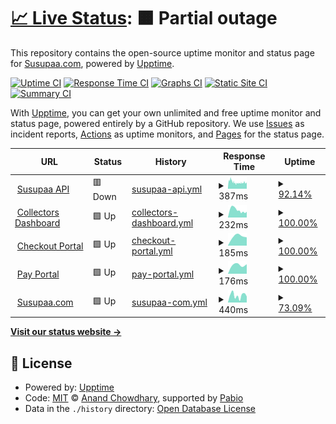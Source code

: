 # [📈 Live Status](https://susupaa.github.io/susupaa-uptime): <!--live status--> **🟧 Partial outage**

This repository contains the open-source uptime monitor and status page for [Susupaa.com](https://susupaa.com), powered by [Upptime](https://github.com/upptime/upptime).

[![Uptime CI](https://github.com/susupaa/susupaa-uptime/workflows/Uptime%20CI/badge.svg)](https://github.com/susupaa/susupaa-uptime/actions?query=workflow%3A%22Uptime+CI%22)
[![Response Time CI](https://github.com/susupaa/susupaa-uptime/workflows/Response%20Time%20CI/badge.svg)](https://github.com/susupaa/susupaa-uptime/actions?query=workflow%3A%22Response+Time+CI%22)
[![Graphs CI](https://github.com/susupaa/susupaa-uptime/workflows/Graphs%20CI/badge.svg)](https://github.com/susupaa/susupaa-uptime/actions?query=workflow%3A%22Graphs+CI%22)
[![Static Site CI](https://github.com/susupaa/susupaa-uptime/workflows/Static%20Site%20CI/badge.svg)](https://github.com/susupaa/susupaa-uptime/actions?query=workflow%3A%22Static+Site+CI%22)
[![Summary CI](https://github.com/susupaa/susupaa-uptime/workflows/Summary%20CI/badge.svg)](https://github.com/susupaa/susupaa-uptime/actions?query=workflow%3A%22Summary+CI%22)

With [Upptime](https://upptime.js.org), you can get your own unlimited and free uptime monitor and status page, powered entirely by a GitHub repository. We use [Issues](https://github.com/susupaa/susupaa-uptime/issues) as incident reports, [Actions](https://github.com/susupaa/susupaa-uptime/actions) as uptime monitors, and [Pages](https://susupaa.github.io/susupaa-uptime) for the status page.

<!--start: status pages-->
<!-- This summary is generated by Upptime (https://github.com/upptime/upptime) -->
<!-- Do not edit this manually, your changes will be overwritten -->
<!-- prettier-ignore -->
| URL | Status | History | Response Time | Uptime |
| --- | ------ | ------- | ------------- | ------ |
| <img alt="" src="https://icons.duckduckgo.com/ip3/api.susupaa.com.ico" height="13"> [Susupaa API](https://api.susupaa.com/health) | 🟥 Down | [susupaa-api.yml](https://github.com/susupaa/susupaa-uptime/commits/HEAD/history/susupaa-api.yml) | <details><summary><img alt="Response time graph" src="./graphs/susupaa-api/response-time-week.png" height="20"> 387ms</summary><br><a href="https://status.susupaa.com/history/susupaa-api"><img alt="Response time 395" src="https://img.shields.io/endpoint?url=https%3A%2F%2Fraw.githubusercontent.com%2Fsusupaa%2Fsusupaa-uptime%2FHEAD%2Fapi%2Fsusupaa-api%2Fresponse-time.json"></a><br><a href="https://status.susupaa.com/history/susupaa-api"><img alt="24-hour response time 340" src="https://img.shields.io/endpoint?url=https%3A%2F%2Fraw.githubusercontent.com%2Fsusupaa%2Fsusupaa-uptime%2FHEAD%2Fapi%2Fsusupaa-api%2Fresponse-time-day.json"></a><br><a href="https://status.susupaa.com/history/susupaa-api"><img alt="7-day response time 387" src="https://img.shields.io/endpoint?url=https%3A%2F%2Fraw.githubusercontent.com%2Fsusupaa%2Fsusupaa-uptime%2FHEAD%2Fapi%2Fsusupaa-api%2Fresponse-time-week.json"></a><br><a href="https://status.susupaa.com/history/susupaa-api"><img alt="30-day response time 395" src="https://img.shields.io/endpoint?url=https%3A%2F%2Fraw.githubusercontent.com%2Fsusupaa%2Fsusupaa-uptime%2FHEAD%2Fapi%2Fsusupaa-api%2Fresponse-time-month.json"></a><br><a href="https://status.susupaa.com/history/susupaa-api"><img alt="1-year response time 395" src="https://img.shields.io/endpoint?url=https%3A%2F%2Fraw.githubusercontent.com%2Fsusupaa%2Fsusupaa-uptime%2FHEAD%2Fapi%2Fsusupaa-api%2Fresponse-time-year.json"></a></details> | <details><summary><a href="https://status.susupaa.com/history/susupaa-api">92.14%</a></summary><a href="https://status.susupaa.com/history/susupaa-api"><img alt="All-time uptime 92.45%" src="https://img.shields.io/endpoint?url=https%3A%2F%2Fraw.githubusercontent.com%2Fsusupaa%2Fsusupaa-uptime%2FHEAD%2Fapi%2Fsusupaa-api%2Fuptime.json"></a><br><a href="https://status.susupaa.com/history/susupaa-api"><img alt="24-hour uptime 100.00%" src="https://img.shields.io/endpoint?url=https%3A%2F%2Fraw.githubusercontent.com%2Fsusupaa%2Fsusupaa-uptime%2FHEAD%2Fapi%2Fsusupaa-api%2Fuptime-day.json"></a><br><a href="https://status.susupaa.com/history/susupaa-api"><img alt="7-day uptime 92.14%" src="https://img.shields.io/endpoint?url=https%3A%2F%2Fraw.githubusercontent.com%2Fsusupaa%2Fsusupaa-uptime%2FHEAD%2Fapi%2Fsusupaa-api%2Fuptime-week.json"></a><br><a href="https://status.susupaa.com/history/susupaa-api"><img alt="30-day uptime 92.45%" src="https://img.shields.io/endpoint?url=https%3A%2F%2Fraw.githubusercontent.com%2Fsusupaa%2Fsusupaa-uptime%2FHEAD%2Fapi%2Fsusupaa-api%2Fuptime-month.json"></a><br><a href="https://status.susupaa.com/history/susupaa-api"><img alt="1-year uptime 92.45%" src="https://img.shields.io/endpoint?url=https%3A%2F%2Fraw.githubusercontent.com%2Fsusupaa%2Fsusupaa-uptime%2FHEAD%2Fapi%2Fsusupaa-api%2Fuptime-year.json"></a></details>
| <img alt="" src="https://icons.duckduckgo.com/ip3/app.susupaa.com.ico" height="13"> [Collectors Dashboard](https://app.susupaa.com) | 🟩 Up | [collectors-dashboard.yml](https://github.com/susupaa/susupaa-uptime/commits/HEAD/history/collectors-dashboard.yml) | <details><summary><img alt="Response time graph" src="./graphs/collectors-dashboard/response-time-week.png" height="20"> 232ms</summary><br><a href="https://status.susupaa.com/history/collectors-dashboard"><img alt="Response time 245" src="https://img.shields.io/endpoint?url=https%3A%2F%2Fraw.githubusercontent.com%2Fsusupaa%2Fsusupaa-uptime%2FHEAD%2Fapi%2Fcollectors-dashboard%2Fresponse-time.json"></a><br><a href="https://status.susupaa.com/history/collectors-dashboard"><img alt="24-hour response time 178" src="https://img.shields.io/endpoint?url=https%3A%2F%2Fraw.githubusercontent.com%2Fsusupaa%2Fsusupaa-uptime%2FHEAD%2Fapi%2Fcollectors-dashboard%2Fresponse-time-day.json"></a><br><a href="https://status.susupaa.com/history/collectors-dashboard"><img alt="7-day response time 232" src="https://img.shields.io/endpoint?url=https%3A%2F%2Fraw.githubusercontent.com%2Fsusupaa%2Fsusupaa-uptime%2FHEAD%2Fapi%2Fcollectors-dashboard%2Fresponse-time-week.json"></a><br><a href="https://status.susupaa.com/history/collectors-dashboard"><img alt="30-day response time 245" src="https://img.shields.io/endpoint?url=https%3A%2F%2Fraw.githubusercontent.com%2Fsusupaa%2Fsusupaa-uptime%2FHEAD%2Fapi%2Fcollectors-dashboard%2Fresponse-time-month.json"></a><br><a href="https://status.susupaa.com/history/collectors-dashboard"><img alt="1-year response time 245" src="https://img.shields.io/endpoint?url=https%3A%2F%2Fraw.githubusercontent.com%2Fsusupaa%2Fsusupaa-uptime%2FHEAD%2Fapi%2Fcollectors-dashboard%2Fresponse-time-year.json"></a></details> | <details><summary><a href="https://status.susupaa.com/history/collectors-dashboard">100.00%</a></summary><a href="https://status.susupaa.com/history/collectors-dashboard"><img alt="All-time uptime 100.00%" src="https://img.shields.io/endpoint?url=https%3A%2F%2Fraw.githubusercontent.com%2Fsusupaa%2Fsusupaa-uptime%2FHEAD%2Fapi%2Fcollectors-dashboard%2Fuptime.json"></a><br><a href="https://status.susupaa.com/history/collectors-dashboard"><img alt="24-hour uptime 100.00%" src="https://img.shields.io/endpoint?url=https%3A%2F%2Fraw.githubusercontent.com%2Fsusupaa%2Fsusupaa-uptime%2FHEAD%2Fapi%2Fcollectors-dashboard%2Fuptime-day.json"></a><br><a href="https://status.susupaa.com/history/collectors-dashboard"><img alt="7-day uptime 100.00%" src="https://img.shields.io/endpoint?url=https%3A%2F%2Fraw.githubusercontent.com%2Fsusupaa%2Fsusupaa-uptime%2FHEAD%2Fapi%2Fcollectors-dashboard%2Fuptime-week.json"></a><br><a href="https://status.susupaa.com/history/collectors-dashboard"><img alt="30-day uptime 100.00%" src="https://img.shields.io/endpoint?url=https%3A%2F%2Fraw.githubusercontent.com%2Fsusupaa%2Fsusupaa-uptime%2FHEAD%2Fapi%2Fcollectors-dashboard%2Fuptime-month.json"></a><br><a href="https://status.susupaa.com/history/collectors-dashboard"><img alt="1-year uptime 100.00%" src="https://img.shields.io/endpoint?url=https%3A%2F%2Fraw.githubusercontent.com%2Fsusupaa%2Fsusupaa-uptime%2FHEAD%2Fapi%2Fcollectors-dashboard%2Fuptime-year.json"></a></details>
| <img alt="" src="https://icons.duckduckgo.com/ip3/checkout.susupaa.com.ico" height="13"> [Checkout Portal](https://checkout.susupaa.com) | 🟩 Up | [checkout-portal.yml](https://github.com/susupaa/susupaa-uptime/commits/HEAD/history/checkout-portal.yml) | <details><summary><img alt="Response time graph" src="./graphs/checkout-portal/response-time-week.png" height="20"> 185ms</summary><br><a href="https://status.susupaa.com/history/checkout-portal"><img alt="Response time 185" src="https://img.shields.io/endpoint?url=https%3A%2F%2Fraw.githubusercontent.com%2Fsusupaa%2Fsusupaa-uptime%2FHEAD%2Fapi%2Fcheckout-portal%2Fresponse-time.json"></a><br><a href="https://status.susupaa.com/history/checkout-portal"><img alt="24-hour response time 162" src="https://img.shields.io/endpoint?url=https%3A%2F%2Fraw.githubusercontent.com%2Fsusupaa%2Fsusupaa-uptime%2FHEAD%2Fapi%2Fcheckout-portal%2Fresponse-time-day.json"></a><br><a href="https://status.susupaa.com/history/checkout-portal"><img alt="7-day response time 185" src="https://img.shields.io/endpoint?url=https%3A%2F%2Fraw.githubusercontent.com%2Fsusupaa%2Fsusupaa-uptime%2FHEAD%2Fapi%2Fcheckout-portal%2Fresponse-time-week.json"></a><br><a href="https://status.susupaa.com/history/checkout-portal"><img alt="30-day response time 185" src="https://img.shields.io/endpoint?url=https%3A%2F%2Fraw.githubusercontent.com%2Fsusupaa%2Fsusupaa-uptime%2FHEAD%2Fapi%2Fcheckout-portal%2Fresponse-time-month.json"></a><br><a href="https://status.susupaa.com/history/checkout-portal"><img alt="1-year response time 185" src="https://img.shields.io/endpoint?url=https%3A%2F%2Fraw.githubusercontent.com%2Fsusupaa%2Fsusupaa-uptime%2FHEAD%2Fapi%2Fcheckout-portal%2Fresponse-time-year.json"></a></details> | <details><summary><a href="https://status.susupaa.com/history/checkout-portal">100.00%</a></summary><a href="https://status.susupaa.com/history/checkout-portal"><img alt="All-time uptime 100.00%" src="https://img.shields.io/endpoint?url=https%3A%2F%2Fraw.githubusercontent.com%2Fsusupaa%2Fsusupaa-uptime%2FHEAD%2Fapi%2Fcheckout-portal%2Fuptime.json"></a><br><a href="https://status.susupaa.com/history/checkout-portal"><img alt="24-hour uptime 100.00%" src="https://img.shields.io/endpoint?url=https%3A%2F%2Fraw.githubusercontent.com%2Fsusupaa%2Fsusupaa-uptime%2FHEAD%2Fapi%2Fcheckout-portal%2Fuptime-day.json"></a><br><a href="https://status.susupaa.com/history/checkout-portal"><img alt="7-day uptime 100.00%" src="https://img.shields.io/endpoint?url=https%3A%2F%2Fraw.githubusercontent.com%2Fsusupaa%2Fsusupaa-uptime%2FHEAD%2Fapi%2Fcheckout-portal%2Fuptime-week.json"></a><br><a href="https://status.susupaa.com/history/checkout-portal"><img alt="30-day uptime 100.00%" src="https://img.shields.io/endpoint?url=https%3A%2F%2Fraw.githubusercontent.com%2Fsusupaa%2Fsusupaa-uptime%2FHEAD%2Fapi%2Fcheckout-portal%2Fuptime-month.json"></a><br><a href="https://status.susupaa.com/history/checkout-portal"><img alt="1-year uptime 100.00%" src="https://img.shields.io/endpoint?url=https%3A%2F%2Fraw.githubusercontent.com%2Fsusupaa%2Fsusupaa-uptime%2FHEAD%2Fapi%2Fcheckout-portal%2Fuptime-year.json"></a></details>
| <img alt="" src="https://icons.duckduckgo.com/ip3/pay.susupaa.com.ico" height="13"> [Pay Portal](https://pay.susupaa.com) | 🟩 Up | [pay-portal.yml](https://github.com/susupaa/susupaa-uptime/commits/HEAD/history/pay-portal.yml) | <details><summary><img alt="Response time graph" src="./graphs/pay-portal/response-time-week.png" height="20"> 176ms</summary><br><a href="https://status.susupaa.com/history/pay-portal"><img alt="Response time 176" src="https://img.shields.io/endpoint?url=https%3A%2F%2Fraw.githubusercontent.com%2Fsusupaa%2Fsusupaa-uptime%2FHEAD%2Fapi%2Fpay-portal%2Fresponse-time.json"></a><br><a href="https://status.susupaa.com/history/pay-portal"><img alt="24-hour response time 187" src="https://img.shields.io/endpoint?url=https%3A%2F%2Fraw.githubusercontent.com%2Fsusupaa%2Fsusupaa-uptime%2FHEAD%2Fapi%2Fpay-portal%2Fresponse-time-day.json"></a><br><a href="https://status.susupaa.com/history/pay-portal"><img alt="7-day response time 176" src="https://img.shields.io/endpoint?url=https%3A%2F%2Fraw.githubusercontent.com%2Fsusupaa%2Fsusupaa-uptime%2FHEAD%2Fapi%2Fpay-portal%2Fresponse-time-week.json"></a><br><a href="https://status.susupaa.com/history/pay-portal"><img alt="30-day response time 176" src="https://img.shields.io/endpoint?url=https%3A%2F%2Fraw.githubusercontent.com%2Fsusupaa%2Fsusupaa-uptime%2FHEAD%2Fapi%2Fpay-portal%2Fresponse-time-month.json"></a><br><a href="https://status.susupaa.com/history/pay-portal"><img alt="1-year response time 176" src="https://img.shields.io/endpoint?url=https%3A%2F%2Fraw.githubusercontent.com%2Fsusupaa%2Fsusupaa-uptime%2FHEAD%2Fapi%2Fpay-portal%2Fresponse-time-year.json"></a></details> | <details><summary><a href="https://status.susupaa.com/history/pay-portal">100.00%</a></summary><a href="https://status.susupaa.com/history/pay-portal"><img alt="All-time uptime 100.00%" src="https://img.shields.io/endpoint?url=https%3A%2F%2Fraw.githubusercontent.com%2Fsusupaa%2Fsusupaa-uptime%2FHEAD%2Fapi%2Fpay-portal%2Fuptime.json"></a><br><a href="https://status.susupaa.com/history/pay-portal"><img alt="24-hour uptime 100.00%" src="https://img.shields.io/endpoint?url=https%3A%2F%2Fraw.githubusercontent.com%2Fsusupaa%2Fsusupaa-uptime%2FHEAD%2Fapi%2Fpay-portal%2Fuptime-day.json"></a><br><a href="https://status.susupaa.com/history/pay-portal"><img alt="7-day uptime 100.00%" src="https://img.shields.io/endpoint?url=https%3A%2F%2Fraw.githubusercontent.com%2Fsusupaa%2Fsusupaa-uptime%2FHEAD%2Fapi%2Fpay-portal%2Fuptime-week.json"></a><br><a href="https://status.susupaa.com/history/pay-portal"><img alt="30-day uptime 100.00%" src="https://img.shields.io/endpoint?url=https%3A%2F%2Fraw.githubusercontent.com%2Fsusupaa%2Fsusupaa-uptime%2FHEAD%2Fapi%2Fpay-portal%2Fuptime-month.json"></a><br><a href="https://status.susupaa.com/history/pay-portal"><img alt="1-year uptime 100.00%" src="https://img.shields.io/endpoint?url=https%3A%2F%2Fraw.githubusercontent.com%2Fsusupaa%2Fsusupaa-uptime%2FHEAD%2Fapi%2Fpay-portal%2Fuptime-year.json"></a></details>
| <img alt="" src="https://icons.duckduckgo.com/ip3/www.susupaa.com.ico" height="13"> [Susupaa.com](https://www.susupaa.com) | 🟩 Up | [susupaa-com.yml](https://github.com/susupaa/susupaa-uptime/commits/HEAD/history/susupaa-com.yml) | <details><summary><img alt="Response time graph" src="./graphs/susupaa-com/response-time-week.png" height="20"> 440ms</summary><br><a href="https://status.susupaa.com/history/susupaa-com"><img alt="Response time 440" src="https://img.shields.io/endpoint?url=https%3A%2F%2Fraw.githubusercontent.com%2Fsusupaa%2Fsusupaa-uptime%2FHEAD%2Fapi%2Fsusupaa-com%2Fresponse-time.json"></a><br><a href="https://status.susupaa.com/history/susupaa-com"><img alt="24-hour response time 374" src="https://img.shields.io/endpoint?url=https%3A%2F%2Fraw.githubusercontent.com%2Fsusupaa%2Fsusupaa-uptime%2FHEAD%2Fapi%2Fsusupaa-com%2Fresponse-time-day.json"></a><br><a href="https://status.susupaa.com/history/susupaa-com"><img alt="7-day response time 440" src="https://img.shields.io/endpoint?url=https%3A%2F%2Fraw.githubusercontent.com%2Fsusupaa%2Fsusupaa-uptime%2FHEAD%2Fapi%2Fsusupaa-com%2Fresponse-time-week.json"></a><br><a href="https://status.susupaa.com/history/susupaa-com"><img alt="30-day response time 440" src="https://img.shields.io/endpoint?url=https%3A%2F%2Fraw.githubusercontent.com%2Fsusupaa%2Fsusupaa-uptime%2FHEAD%2Fapi%2Fsusupaa-com%2Fresponse-time-month.json"></a><br><a href="https://status.susupaa.com/history/susupaa-com"><img alt="1-year response time 440" src="https://img.shields.io/endpoint?url=https%3A%2F%2Fraw.githubusercontent.com%2Fsusupaa%2Fsusupaa-uptime%2FHEAD%2Fapi%2Fsusupaa-com%2Fresponse-time-year.json"></a></details> | <details><summary><a href="https://status.susupaa.com/history/susupaa-com">73.09%</a></summary><a href="https://status.susupaa.com/history/susupaa-com"><img alt="All-time uptime 70.22%" src="https://img.shields.io/endpoint?url=https%3A%2F%2Fraw.githubusercontent.com%2Fsusupaa%2Fsusupaa-uptime%2FHEAD%2Fapi%2Fsusupaa-com%2Fuptime.json"></a><br><a href="https://status.susupaa.com/history/susupaa-com"><img alt="24-hour uptime 100.00%" src="https://img.shields.io/endpoint?url=https%3A%2F%2Fraw.githubusercontent.com%2Fsusupaa%2Fsusupaa-uptime%2FHEAD%2Fapi%2Fsusupaa-com%2Fuptime-day.json"></a><br><a href="https://status.susupaa.com/history/susupaa-com"><img alt="7-day uptime 73.09%" src="https://img.shields.io/endpoint?url=https%3A%2F%2Fraw.githubusercontent.com%2Fsusupaa%2Fsusupaa-uptime%2FHEAD%2Fapi%2Fsusupaa-com%2Fuptime-week.json"></a><br><a href="https://status.susupaa.com/history/susupaa-com"><img alt="30-day uptime 70.22%" src="https://img.shields.io/endpoint?url=https%3A%2F%2Fraw.githubusercontent.com%2Fsusupaa%2Fsusupaa-uptime%2FHEAD%2Fapi%2Fsusupaa-com%2Fuptime-month.json"></a><br><a href="https://status.susupaa.com/history/susupaa-com"><img alt="1-year uptime 70.22%" src="https://img.shields.io/endpoint?url=https%3A%2F%2Fraw.githubusercontent.com%2Fsusupaa%2Fsusupaa-uptime%2FHEAD%2Fapi%2Fsusupaa-com%2Fuptime-year.json"></a></details>

<!--end: status pages-->

[**Visit our status website →**](https://susupaa.github.io/susupaa-uptime)

## 📄 License

- Powered by: [Upptime](https://github.com/upptime/upptime)
- Code: [MIT](./LICENSE) © [Anand Chowdhary](https://anandchowdhary.com), supported by [Pabio](https://pabio.com)
- Data in the `./history` directory: [Open Database License](https://opendatacommons.org/licenses/odbl/1-0/)
